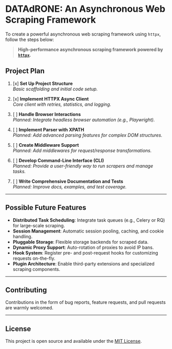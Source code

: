 # DATAdRONE: An Asynchronous Web Scraping Framework

To create a powerful asynchronous web scraping framework using `httpx`, follow the steps below:

> **High-performance asynchronous scraping framework powered by [`httpx`](https://www.python-httpx.org/).**

## Project Plan

1. [x] **Set Up Project Structure**  
   *Basic scaffolding and initial code setup.*

2. [x] **Implement HTTPX Async Client**  
   *Core client with retries, statistics, and logging.*

3. [ ] **Handle Browser Interactions**  
   *Planned: Integrate headless browser automation (e.g., Playwright).*

4. [ ] **Implement Parser with XPATH**  
   *Planned: Add advanced parsing features for complex DOM structures.*

5. [ ] **Create Middleware Support**  
   *Planned: Add middlewares for request/response transformations.*

6. [ ] **Develop Command-Line Interface (CLI)**  
   *Planned: Provide a user-friendly way to run scrapers and manage tasks.*

7. [ ] **Write Comprehensive Documentation and Tests**  
   *Planned: Improve docs, examples, and test coverage.*

---

## Possible Future Features

- **Distributed Task Scheduling**: Integrate task queues (e.g., Celery or RQ) for large-scale scraping.
- **Session Management**: Automatic session pooling, caching, and cookie handling.
- **Pluggable Storage**: Flexible storage backends for scraped data.
- **Dynamic Proxy Support**: Auto-rotation of proxies to avoid IP bans.
- **Hook System**: Register pre- and post-request hooks for customizing requests on-the-fly.
- **Plugin Architecture**: Enable third-party extensions and specialized scraping components.

---

## Contributing

Contributions in the form of bug reports, feature requests, and pull requests are warmly welcomed.

---

## License

This project is open source and available under the [MIT License](./LICENSE).